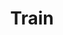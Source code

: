 ---
pid: mx73
title: Train
location_transcription: all over the city
coordinates: "[-75.225338648292, 39.952681382024]"
zipcode: 
gen_neighborhood: 
neighborhood: 
outside_phl: 
age: 
age_range: 
instagram: 
image_file_name: mx_73.jpg
proposal_transcription: 
topic: Unknown
topic_summary: '0'
type: Other No Form
keywords_other: 
credit: 
image_labels: Smiling figures, sun, train, test
twitter: 
facebook: 
permalink: "/monuments/mx73/"
layout: item-page
---